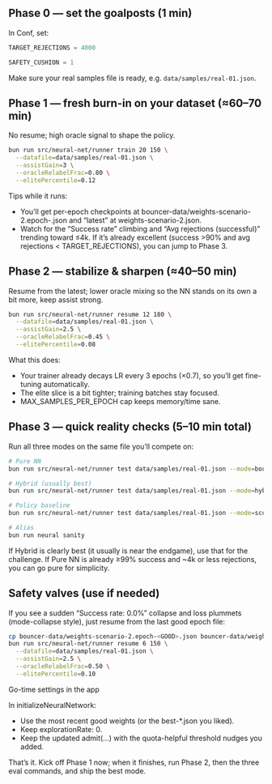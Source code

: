 ## Phase 0 — set the goalposts (1 min)

In Conf, set:

```ts
TARGET_REJECTIONS = 4000

SAFETY_CUSHION = 1
```

Make sure your real samples file is ready, e.g. `data/samples/real-01.json`.

## Phase 1 — fresh burn-in on your dataset (≈60–70 min)

No resume; high oracle signal to shape the policy.

```bash
bun run src/neural-net/runner train 20 150 \
  --datafile=data/samples/real-01.json \
  --assistGain=3 \
  --oracleRelabelFrac=0.80 \
  --elitePercentile=0.12

```

Tips while it runs:

- You’ll get per-epoch checkpoints at bouncer-data/weights-scenario-2.epoch-<N>.json and “latest” at weights-scenario-2.json.
- Watch for the “Success rate” climbing and “Avg rejections (successful)” trending toward ≤4k. If it’s already excellent (success >90% and avg rejections < TARGET_REJECTIONS), you can jump to Phase 3.

## Phase 2 — stabilize & sharpen (≈40–50 min)

Resume from the latest; lower oracle mixing so the NN stands on its own a bit more, keep assist strong.

```bash
bun run src/neural-net/runner resume 12 180 \
  --datafile=data/samples/real-01.json \
  --assistGain=2.5 \
  --oracleRelabelFrac=0.45 \
  --elitePercentile=0.08
```

What this does:

- Your trainer already decays LR every 3 epochs (×0.7), so you’ll get fine-tuning automatically.
- The elite slice is a bit tighter; training batches stay focused.
- MAX_SAMPLES_PER_EPOCH cap keeps memory/time sane.

## Phase 3 — quick reality checks (5–10 min total)

Run all three modes on the same file you’ll compete on:

```bash
# Pure NN
bun run src/neural-net/runner test data/samples/real-01.json --mode=bouncer

# Hybrid (usually best)
bun run src/neural-net/runner test data/samples/real-01.json --mode=hybrid

# Policy baseline
bun run src/neural-net/runner test data/samples/real-01.json --mode=score

# Alias
bun run neural sanity
```

If Hybrid is clearly best (it usually is near the endgame), use that for the challenge. If Pure NN is already ≥99% success and ~4k or less rejections, you can go pure for simplicity.

## Safety valves (use if needed)

If you see a sudden “Success rate: 0.0%” collapse and loss plummets (mode-collapse style), just resume from the last good epoch file:

```bash
cp bouncer-data/weights-scenario-2.epoch-<GOOD>.json bouncer-data/weights-scenario-2.json
bun run src/neural-net/runner resume 6 150 \
  --datafile=data/samples/real-01.json \
  --assistGain=2.5 \
  --oracleRelabelFrac=0.50 \
  --elitePercentile=0.10
```

Go-time settings in the app

In initializeNeuralNetwork:

- Use the most recent good weights (or the best-\*.json you liked).
- Keep explorationRate: 0.
- Keep the updated admit(...) with the quota-helpful threshold nudges you added.

That’s it. Kick off Phase 1 now; when it finishes, run Phase 2, then the three eval commands, and ship the best mode.
